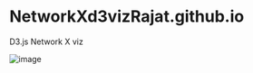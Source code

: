 # NetworkXd3vizRajat.github.io

D3.js Network X viz


![image](https://github.com/rajatgedam/NetworkXd3vizRajat.github.io/assets/26092488/c735cb8a-833a-460f-b5a6-e4757cf0bfd3)
